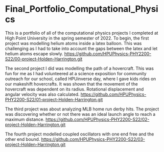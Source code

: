 # Final_Portfolio_Computational_Physics

This is a portfolio of all of the computational physics projects I completed at High Point University in the spring semester of 2022.  To begin, the first project was modelling helium atoms inside a latex balloon.  This was challenging as I had to take into account the gaps between the latex and let helium atoms escape slowly. <https://github.com/HPUPhysics-PHY2200-S22/00-project-Holden-Harrington.git>

The second project I did was modelling the path of a hovercraft.  This was fun for me as I had volunteered at a science exposition for community outreach for our school, called HPUinverse day, where I gave kids rides on our makeshift hovercrafts.  It was shown that the movement of the hovercraft was dependent on its radius.  Rotational displacement and angular velocity was also calculated. <https://github.com/HPUPhysics-PHY2200-S22/01-project-Holden-Harrington.git>

The third project was about analyzing MLB home run derby hits.  The project was discovering whether or not there was an ideal launch angle to reach a maximum distance. <https://github.com/HPUPhysics-PHY2200-S22/02-project-Holden-Harrington.git>

The fourth project modelled coupled oscillators with one end free and the other end bound. <https://github.com/HPUPhysics-PHY2200-S22/03-project-Holden-Harrington.git>
